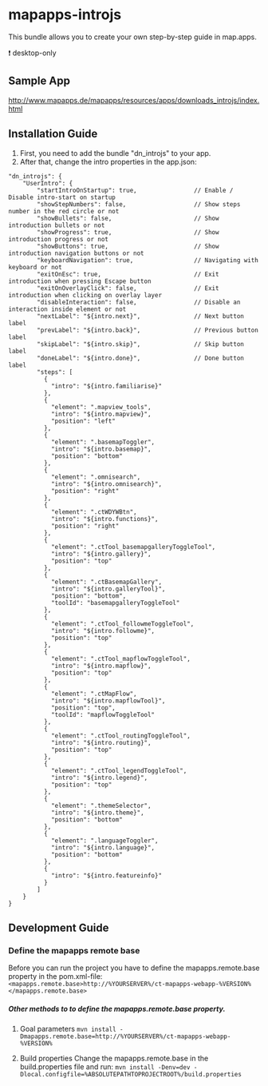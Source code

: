 # mapapps-introjs
This bundle allows you to create your own step-by-step guide in map.apps.

:heavy_exclamation_mark: desktop-only

Sample App
------------------
http://www.mapapps.de/mapapps/resources/apps/downloads_introjs/index.html

Installation Guide
------------------

1. First, you need to add the bundle "dn_introjs" to your app.
2. After that, change the intro properties in the app.json:

```
"dn_introjs": {
    "UserIntro": {
        "startIntroOnStartup": true,                // Enable / Disable intro-start on startup
        "showStepNumbers": false,                   // Show steps number in the red circle or not
        "showBullets": false,                       // Show introduction bullets or not
        "showProgress": true,                       // Show introduction progress or not
        "showButtons": true,                        // Show introduction navigation buttons or not
        "keyboardNavigation": true,                 // Navigating with keyboard or not
        "exitOnEsc": true,                          // Exit introduction when pressing Escape button
        "exitOnOverlayClick": false,                // Exit introduction when clicking on overlay layer
        "disableInteraction": false,                // Disable an interaction inside element or not
        "nextLabel": "${intro.next}",               // Next button label
        "prevLabel": "${intro.back}",               // Previous button label
        "skipLabel": "${intro.skip}",               // Skip button label
        "doneLabel": "${intro.done}",               // Done button label
        "steps": [
          {
            "intro": "${intro.familiarise}"
          },
          {
            "element": ".mapview_tools",
            "intro": "${intro.mapview}",
            "position": "left"
          },
          {
            "element": ".basemapToggler",
            "intro": "${intro.basemap}",
            "position": "bottom"
          },
          {
            "element": ".omnisearch",
            "intro": "${intro.omnisearch}",
            "position": "right"
          },
          {
            "element": ".ctWDYWBtn",
            "intro": "${intro.functions}",
            "position": "right"
          },
          {
            "element": ".ctTool_basemapgalleryToggleTool",
            "intro": "${intro.gallery}",
            "position": "top"
          },
          {
            "element": ".ctBasemapGallery",
            "intro": "${intro.galleryTool}",
            "position": "bottom",
            "toolId": "basemapgalleryToggleTool"
          },
          {
            "element": ".ctTool_followmeToggleTool",
            "intro": "${intro.followme}",
            "position": "top"
          },
          {
            "element": ".ctTool_mapflowToggleTool",
            "intro": "${intro.mapflow}",
            "position": "top"
          },
          {
            "element": ".ctMapFlow",
            "intro": "${intro.mapflowTool}",
            "position": "top",
            "toolId": "mapflowToggleTool"
          },
          {
            "element": ".ctTool_routingToggleTool",
            "intro": "${intro.routing}",
            "position": "top"
          },
          {
            "element": ".ctTool_legendToggleTool",
            "intro": "${intro.legend}",
            "position": "top"
          },
          {
            "element": ".themeSelector",
            "intro": "${intro.theme}",
            "position": "bottom"
          },
          {
            "element": ".languageToggler",
            "intro": "${intro.language}",
            "position": "bottom"
          },
          {
            "intro": "${intro.featureinfo}"
          }
        ]
    }
}
```

Development Guide
------------------
### Define the mapapps remote base
Before you can run the project you have to define the mapapps.remote.base property in the pom.xml-file:
`<mapapps.remote.base>http://%YOURSERVER%/ct-mapapps-webapp-%VERSION%</mapapps.remote.base>`

##### Other methods to to define the mapapps.remote.base property.
1. Goal parameters
`mvn install -Dmapapps.remote.base=http://%YOURSERVER%/ct-mapapps-webapp-%VERSION%`

2. Build properties
Change the mapapps.remote.base in the build.properties file and run:
`mvn install -Denv=dev -Dlocal.configfile=%ABSOLUTEPATHTOPROJECTROOT%/build.properties`